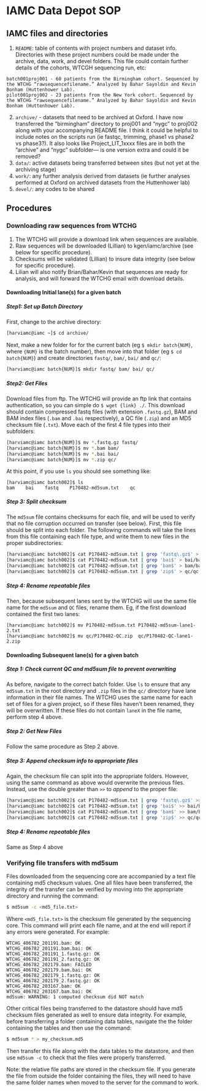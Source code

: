 # IAMC Data Depot SOP

## IAMC files and directories
1. `README`: table of contents with project numbers and dataset info. Directories with these project numbers could be made under the archive, data, work, and devel folders. This file could contain further details of the cohorts, WTCGH sequencing run, etc:

 ```
 batch001proj001 - 60 patients from the Birmingham cohort. Sequenced by the WTCHG “rawsequencefilename.” Analyzed by Bahar Sayoldin and Kevin Bonham (Huttenhower Lab).
 pilot001proj002 - 23 patients from the New York cohort. Sequenced by the WTCHG “rawsequencefilename.” Analyzed by Bahar Sayoldin and Kevin Bonham (Huttenhower Lab).
 ```
2. `archive/` - datasets that need to be archived at Oxford. I have now transferred the “birmingham” directory to proj001 and “nygc” to proj002 along with your accompanying README file. I think it could be helpful to include notes on the scripts run (ie fastqc, trimming, phase1 vs phase2 vs phase3?). It also looks like Project_LIT_1xxxx files are in both the ”archive” and “nygc” subfolder— is one version extra and could it be removed?
3. `data/`: active datasets being transferred between sites (but not yet at the archiving stage)
4. `work/`: any further analysis derived from datasets (ie further analyses performed at Oxford on archived datasets from the Huttenhower lab)
5. `devel/`: any codes to be shared

## Procedures

### Downloading raw sequences from WTCHG

1. The WTCHG will provide a download link when sequences are available.
2. Raw sequences will be downloaded (Lillian) to kgen/iamc/archive (see below for specific procedure).
3. Checksums will be validated (Lillian) to insure data integrity (see below for specific procedure).
4. Lilian will also notify Brian/Bahar/Kevin that sequences are ready for analysis, and will forward the WTCHG email with download details.

#### Downloading Initial lane(s) for a given batch

##### Step1: Set up Batch Directory

First, change to the archive directory:

```sh
[harviamc@iamc ~]$ cd archive/
```

Next, make a new folder for for the current batch (eg `$ mkdir batch{NUM}`,
where `{NUM}` is the batch number), then move into that folder (eg `$ cd batch{NUM}`)
and create directories `fastq/`, `bam/`, `bai/` and `qc/`:

```sh
[harviamc@iamc batch{NUM}]$ mkdir fastq/ bam/ bai/ qc/
```

##### Step2: Get Files

Download files from ftp. The WTCHG will provide an ftp link that contains
authentication, so you can simple do `$ wget {link} ./`. This download should
contain compressed fastq files (with extension `.fastq.gz`), BAM and BAM index
files (`.bam` and `.bai` respectively), a QC file (`.zip`) and an MD5 checksum
file (`.txt`). Move each of the first 4 file types into their subfolders:

```sh
[harviamc@iamc batch{NUM}]$ mv *.fastq.gz fastq/
[harviamc@iamc batch{NUM}]$ mv *.bam bam/
[harviamc@iamc batch{NUM}]$ mv *.bai bai/
[harviamc@iamc batch{NUM}]$ mv *.zip qc/
```

At this point, if you use `ls` you should see something like:

```
[harviamc@iamc batch002]$ ls
bam    bai    fastq    P170482-md5sum.txt    qc
```

##### Step 3: Split checksum

The `md5sum` file contains checksums for each file, and will be used to verify
that no file corruption occurred on transfer (see below). First, this file
should be split into each folder. The following commands will take the lines
from this file containing each file type, and write them to new files in the
proper subdirectories:

```sh
[harviamc@iamc batch002]$ cat P170482-md5sum.txt | grep 'fastq\.gz$' > fastq/fastq.md5
[harviamc@iamc batch002]$ cat P170482-md5sum.txt | grep 'bai$' > bai/bai.md5
[harviamc@iamc batch002]$ cat P170482-md5sum.txt | grep 'bam$' > bam/bam.md5
[harviamc@iamc batch002]$ cat P170482-md5sum.txt | grep 'zip$' > qc/qc.md5
```

##### Step 4: Rename repeatable files

Then, because subsequent lanes sent by the WTCHG will use the same file name for
the `md5sum` and `QC` files, rename them. Eg, if the first download contained
the first two lanes:

```
[harviamc@iamc batch002]$ mv P170482-md5sum.txt P170482-md5sum-lane1-2.txt
[harviamc@iamc batch002]$ mv qc/P170482-QC.zip  qc/P170482-QC-lane1-2.zip
```

#### Downloading Subsequent lane(s) for a given batch

##### Step 1: Check current QC and md5sum file to prevent overwriting

As before, navigate to the correct batch folder. Use `ls` to ensure that any
`md5sum.txt` in the root directory and `.zip` files in the `qc/` directory have
lane information in their file names. The WTCHG uses the same name for each set
of files for a given project, so if these files haven't been renamed, they will
be overwritten. If these files do not contain `laneX` in the file name, perform
step 4 above.

##### Step 2: Get New Files

Follow the same procedure as Step 2 above.

##### Step 3: Append checksum info to appropriate files

Again, the checksum file can split into the appropriate folders. However, using
the same command as above would overwrite the previous files. Instead, use the
double greater than `>>` to *append* to the proper file:

```sh
[harviamc@iamc batch002]$ cat P170482-md5sum.txt | grep 'fastq\.gz$' >> fastq/fastq.md5
[harviamc@iamc batch002]$ cat P170482-md5sum.txt | grep 'bai$' >> bai/bai.md5
[harviamc@iamc batch002]$ cat P170482-md5sum.txt | grep 'bam$' >> bam/bam.md5
[harviamc@iamc batch002]$ cat P170482-md5sum.txt | grep 'zip$' >> qc/qc.md5
```

##### Step 4: Rename repeatable files

Same as Step 4 above

### Verifying file transfers with md5sum

Files downloaded from the sequencing core are accompanied by a text file
containing md5 checksum values. One all files have been transferred, the
integrity of the transfer can be verified by moving into the appropriate
directory and running the command:

```sh
$ md5sum -c <md5_file.txt>
```

Where `<md5_file.txt>`  is the checksum file generated by the sequencing core.
This command will print each file name, and at the end will report if any errors
were generated. For example:

```
WTCHG_406782_201191.bam: OK
WTCHG_406782_201191.bam.bai: OK
WTCHG_406782_201191_1.fastq.gz: OK
WTCHG_406782_201191_2.fastq.gz: OK
WTCHG_406782_202179.bam: FAILED
WTCHG_406782_202179.bam.bai: OK
WTCHG_406782_202179_1.fastq.gz: OK
WTCHG_406782_202179_2.fastq.gz: OK
WTCHG_406782_203167.bam: OK
WTCHG_406782_203167.bam.bai: OK
md5sum: WARNING: 1 computed checksum did NOT match
```

Other critical files being transferred to the datastore should have md5 checksum
files generated as well to ensure data integrity. For example, before
transferring a folder containing data tables, navigate the the folder containing
the tables and then use the command:

```sh
$ md5sum * > my_checksum.md5
```

Then transfer this file along with the data tables to the datastore, and then
use `md5sum -c` to check that the files were properly transferred.

Note: the relative file paths are stored in the checksum file. If you generate
the file from outside the folder containing the files, they will need to have
the same folder names when moved to the server for the command to work.
